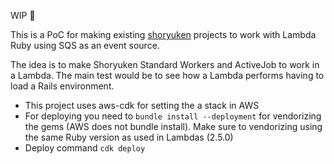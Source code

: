WIP :construction_worker:

This is a PoC for making existing [shoryuken](https://github.com/phstc/shoryuken) projects to work with Lambda Ruby using SQS as an event source.

The idea is to make Shoryuken Standard Workers and ActiveJob to work in a Lambda. The main test would be to see how a Lambda performs having to load a Rails environment.

* This project uses aws-cdk for setting the a stack in AWS
* For deploying you need to `bundle install --deployment` for vendorizing the gems (AWS does not bundle install). Make sure to vendorizing using the same Ruby version as used in Lambdas (2.5.0)
* Deploy command `cdk deploy`